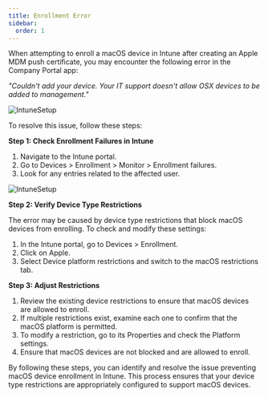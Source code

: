 ```yaml
---
title: Enrollment Error
sidebar:
  order: 1
---
```


When attempting to enroll a macOS device in Intune after creating an Apple MDM push certificate, 
you may encounter the following error in the Company Portal app:

_"Couldn't add your device. Your IT support doesn't allow OSX devices to be added to management."_

![IntuneSetup](/src/assets/Troubleshooting/Enrollment_Error/CompanyPortalError.png)

To resolve this issue, follow these steps:

**Step 1: Check Enrollment Failures in Intune**

1. Navigate to the Intune portal.
2. Go to Devices > Enrollment > Monitor > Enrollment failures.
3. Look for any entries related to the affected user.

![IntuneSetup](/src/assets/Troubleshooting/Enrollment_Error/IntuneErrorDetails.png)

**Step 2: Verify Device Type Restrictions**

The error may be caused by device type restrictions that block macOS devices from enrolling. 
To check and modify these settings:

1. In the Intune portal, go to Devices > Enrollment.
2. Click on Apple.
3. Select Device platform restrictions and switch to the macOS restrictions tab.

**Step 3: Adjust Restrictions**

1. Review the existing device restrictions to ensure that macOS devices are allowed to enroll.
2. If multiple restrictions exist, examine each one to confirm that the macOS platform is permitted.
3. To modify a restriction, go to its Properties and check the Platform settings.
4. Ensure that macOS devices are not blocked and are allowed to enroll.

By following these steps, you can identify and resolve the issue preventing macOS device enrollment in Intune. 
This process ensures that your device type restrictions are appropriately configured to support macOS devices.
